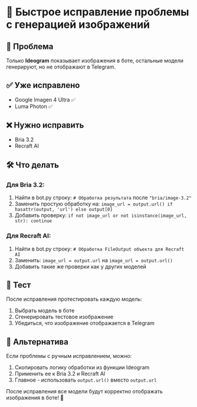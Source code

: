 # 🚀 Быстрое исправление проблемы с генерацией изображений

## 🎯 Проблема
Только **Ideogram** показывает изображения в боте, остальные модели генерируют, но не отображают в Telegram.

## ✅ Уже исправлено
- Google Imagen 4 Ultra ✅
- Luma Photon ✅

## ❌ Нужно исправить
- Bria 3.2 
- Recraft AI

## 🛠️ Что делать

### Для Bria 3.2:
1. Найти в bot.py строку: `# Обработка результата` после `"bria/image-3.2"`
2. Заменить простую обработку на: `image_url = output.url() if hasattr(output, 'url') else output[0]`
3. Добавить проверку: `if not image_url or not isinstance(image_url, str): continue`

### Для Recraft AI:
1. Найти в bot.py строку: `# Обработка FileOutput объекта для Recraft AI` 
2. Заменить: `image_url = output.url` на `image_url = output.url()`
3. Добавить такие же проверки как у других моделей

## 🧪 Тест
После исправления протестировать каждую модель:
1. Выбрать модель в боте
2. Сгенерировать тестовое изображение  
3. Убедиться, что изображение отображается в Telegram

## 📝 Альтернатива
Если проблемы с ручным исправлением, можно:
1. Скопировать логику обработки из функции Ideogram
2. Применить ее к Bria 3.2 и Recraft AI
3. Главное - использовать `output.url()` вместо `output.url`

После исправления все модели будут корректно отображать изображения в боте! 🎉
